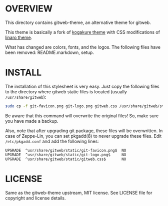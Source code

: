 OVERVIEW
========

This directory contains gitweb-theme, an alternative theme for gitweb.

This theme is basically a fork of [kogakure theme][1] with CSS modifications of
[linaro theme][2].

[1]: https://github.com/kogakure/gitweb-theme
[2]: http://git.linaro.org/infrastructure/gitweb-linaro-theme.git

What has changed are colors, fonts, and the logos.  The following files have
been removed: README.markdown, setup.


INSTALL
=======

The installation of this stylesheet is very easy.  Just copy the following
files to the directory where gitweb static files is located (usually
`/usr/share/gitweb`):

```sh
sudo cp -f git-favicon.png git-logo.png gitweb.css /usr/share/gitweb/static/
```

Be aware that this command will overwrite the original files!  So, make sure
you have made a backup.

Also, note that after upgrading git package, these files will be overwritten.
In case of Zeppe-Lin, you can set pkgadd(8) to never upgrade these files.  Edit
`/etc/pkgadd.conf` and add the following lines:

```
UPGRADE  ^usr/share/gitweb/static/git-favicon.png$  NO
UPGRADE  ^usr/share/gitweb/static/git-logo.png$     NO
UPGRADE  ^usr/share/gitweb/static/gitweb.css$       NO
```


LICENSE
=======

Same as the gitweb-theme upstream, MIT license.
See LICENSE file for copyright and license details.
